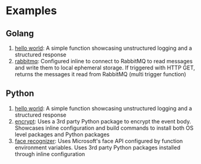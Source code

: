 # Examples

## Golang
1. [hello world](golang/helloworld): A simple function showcasing unstructured logging and a structured response
2. [rabbitmq](golang/rabbitmq): Configured inline to connect to RabbitMQ to read messages and write them to local ephemeral storage. If triggered with HTTP GET, returns the messages it read from RabbitMQ (multi trigger function)

## Python
1. [hello world](python/helloworld): A simple function showcasing unstructured logging and a structured response
2. [encrypt](python/encrypt): Uses a 3rd party Python package to encrypt the event body. Showcases inline configuration and build commands to install both OS level packages and Python packages
3. [face recognizer](python/facerecognizer): Uses Microsoft's face API configured by function environment variables. Uses 3rd party Python packages installed through inline configuration
